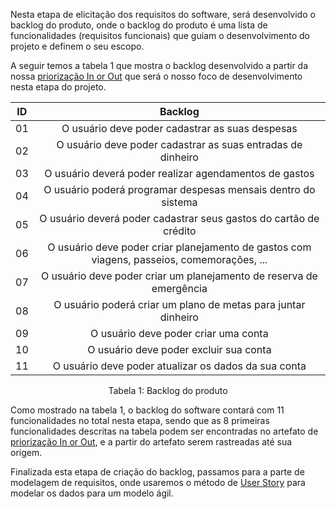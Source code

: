 Nesta etapa de elicitação dos requisitos do software, será desenvolvido o backlog do produto, onde o backlog do produto é uma lista de funcionalidades (requisitos funcionais) que guiam o desenvolvimento do projeto e definem o seu escopo. 

A seguir temos a tabela 1 que mostra o backlog desenvolvido a partir da nossa [priorização In or Out](https://wildemberg-sales.github.io/gerencia-financeira-pessoal/Elicitacao/Priorizacao/inOrOut/) que será o nosso foco de desenvolvimento nesta etapa do projeto.

| ID | Backlog |
| :--: | :--: |
| 01 | O usuário deve poder cadastrar as suas despesas|
| 02 | O usuário deve poder cadastrar as suas entradas de dinheiro |
| 03 | O usuário deverá poder realizar agendamentos de gastos |
| 04 | O usuário poderá programar despesas mensais dentro do sistema |
| 05 | O usuário deverá poder cadastrar seus gastos do cartão de crédito |
| 06 | O usuário deve poder criar planejamento de gastos com viagens, passeios, comemorações, ... |
| 07 | O usuário deve poder criar um planejamento de reserva de emergência |
| 08 | O usuário poderá criar um plano de metas para juntar dinheiro | 
| 09 | O usuário deve poder criar uma conta |
| 10 | O usuário deve poder excluir sua conta |
| 11 | O usuário deve poder atualizar os dados da sua conta |

<figcaption align="center">Tabela 1: Backlog do produto</figcaption>

Como mostrado na tabela 1, o backlog do software contará com 11 funcionalidades no total nesta etapa, sendo que as 8 primeiras funcionalidades descritas na tabela podem ser encontradas no artefato de [priorização In or Out](https://wildemberg-sales.github.io/gerencia-financeira-pessoal/Elicitacao/Priorizacao/inOrOut/), e a partir do artefato serem rastreadas até sua origem.  

Finalizada esta etapa de criação do backlog, passamos para a parte de modelagem de requisitos, onde usaremos o método de [User Story](https://wildemberg-sales.github.io/gerencia-financeira-pessoal/Elicitacao/Modelagem/userStory/) para modelar os dados para um modelo ágil.